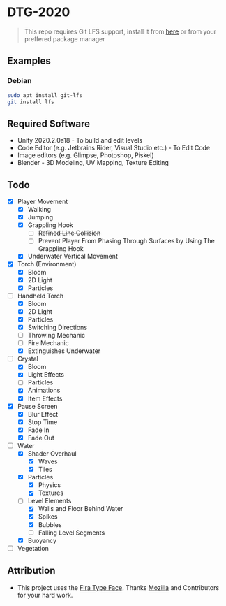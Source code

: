 # DTG-2020
> This repo requires Git LFS support, install it from [here](https://git-lfs.github.com/) or from your preffered package manager

## Examples
### Debian
```bash
sudo apt install git-lfs
git install lfs
```

## Required Software
 - Unity 2020.2.0a18 - To build and edit levels
 - Code Editor (e.g. Jetbrains Rider, Visual Studio etc.) - To Edit Code
 - Image editors (e.g. Glimpse, Photoshop, Piskel)
 - Blender - 3D Modeling, UV Mapping, Texture Editing

## Todo
- [x] Player Movement
	- [x] Walking
	- [x] Jumping
	- [x] Grappling Hook
		- [ ] ~~Refined Line Collision~~
		- [ ] Prevent Player From Phasing Through Surfaces by Using The Grappling Hook
	- [x] Underwater Vertical Movement
- [x] Torch (Environment)
	- [x] Bloom
	- [x] 2D Light
	- [x] Particles
- [ ] Handheld Torch
	- [x] Bloom
	- [x] 2D Light
	- [x] Particles
	- [x] Switching Directions
	- [ ] Throwing Mechanic
	- [ ] Fire Mechanic
	- [x] Extinguishes Underwater
- [ ] Crystal
	- [x] Bloom
	- [x] Light Effects
	- [ ] Particles
	- [x] Animations
	- [x] Item Effects
- [x] Pause Screen
	- [x] Blur Effect
	- [x] Stop Time
	- [x] Fade In
	- [x] Fade Out
- [ ] Water
	- [x] Shader Overhaul
		- [x] Waves  
		- [x] Tiles
	- [x] Particles
		- [x] Physics
		- [x] Textures
	- [ ] Level Elements
		- [x] Walls and Floor Behind Water
		- [x] Spikes
		- [x] Bubbles
		- [ ] Falling Level Segments
	- [x] Buoyancy
- [ ] Vegetation
## Attribution
- This project uses the [Fira Type Face](github.com/mozilla/Fira). Thanks [Mozilla](www.mozilla.org) and Contributors for your hard work.

